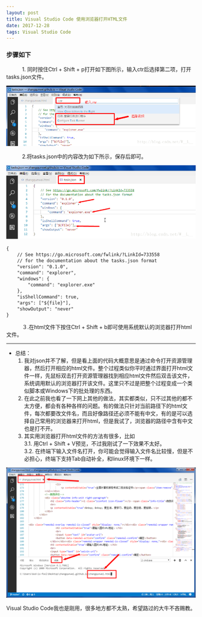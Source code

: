 ```yaml
---
layout: post
title: Visual Studio Code 使用浏览器打开HTML文件
date: 2017-12-28
tags: Visual Studio Code
---
```



### 步骤如下   
　　　1. 同时按住Ctrl + Shift + p打开如下图所示，输入ctr后选择第二项，打开tasks.json文件。    

![这里写图片描述](/images/post/VisualStudioCode使用浏览器打开HTML文件/20170621214413467-1.png)

　　　2.将tasks.json中的内容改为如下所示，保存后即可。    

![这里写图片描述](/images/post/VisualStudioCode使用浏览器打开HTML文件/20170621214515922-2.png)
```
{
    // See https://go.microsoft.com/fwlink/?LinkId=733558
    // for the documentation about the tasks.json format
    "version": "0.1.0",
    "command": "explorer",
    "windows": {
        "command": "explorer.exe" 
    },
    "isShellCommand": true,
    "args": ["${file}"],
    "showOutput": "never"
}
```
　　　３.在html文件下按住Ctrl + Shift + b即可使用系统默认的浏览器打开html文件。

- - - 

* 总结：      
    1. 我对json并不了解，但是看上面的代码大概意思是通过命令打开资源管理器，然后打开相应的html文件。整个过程类似你平时通过界面打开html文件一样，先鼠标双击打开资源管理器找到相应html文件然后双击该文件，系统调用默认的浏览器打开该文件。这里只不过是把整个过程变成一个类似脚本或Windows下的批处理的东西。    
    2. 在此之前我也看了一下网上其他的做法，其实都类似，只不过其他的都不太方便，都会有各种各样的问题。有的做法只针对当前路径下的html文件，每次都要改文件名，而且好像路径还必须不能有中文，有的是可以选择自己常用的浏览器来打开html，但是我试了，浏览器的路径中含有中文也是打不开。     
    3. 其实用浏览器打开html文件的方法有很多，比如    
        3.1. 用Ctrl + Shift + V预览，不过我刚试了一下效果不太好。    
        3.2. 在终端下输入文件名打开，你可能会觉得输入文件名比较慢，但是不必担心，终端下支持Tab自动补全，和linux环境下一样。    

![这里写图片描述](/images/post/VisualStudioCode使用浏览器打开HTML文件/20170621222730544-3.png)

Visual Studio Code我也是刚用，很多地方都不太熟，希望路过的大牛不吝赐教。